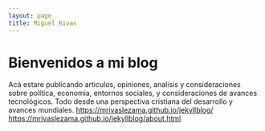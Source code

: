 ```yaml
---
layout: page
title: Miguel Rivas
---
```


# Bienvenidos a mi blog
Acá estare publicando articulos, opiniones, analisis y consideraciones sobre política, economia, entornos sociales, y consideraciones de avances tecnológicos. Todo desde una perspectiva cristiana del desarrollo y avances mundiales. 
https://mrivaslezama.github.io/jekyllblog/
https://mrivaslezama.github.io/jekyllblog/about.html